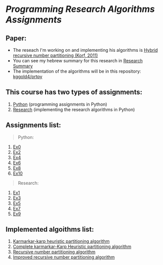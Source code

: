 # <i>Programming Research Algorithms Assignments</i>

## Paper:
* The reseach I'm working on and implementing his algorithms is [Hybrid recursive number partitioning (Korf, 2011)](http://citeseerx.ist.psu.edu/viewdoc/download?rep=rep1&type=pdf&doi=10.1.1.208.2132)
* You can see my hebrew summary for this research in [Research Summary](https://github.com/kggold4/programming-research-algorithms-assignments/blob/main/Research/Ex1/%D7%A1%D7%99%D7%9B%D7%95%D7%9D%20%D7%9E%D7%90%D7%9E%D7%A8.pdf)
* The implementation of the algorithms will be in this repository: [kggold4/prtpy](https://github.com/kggold4/prtpy)

## This course has two types of assignments:
1. [Python](Python) (programming assignments in Python)
2. [Research](Research) (implementing the research algorithms in Python)

## Assignments list:
> Python:

1. [Ex0](Python/Ex0)
2. [Ex2](Python/Ex2)
3. [Ex4](Python/Ex4)
4. [Ex6](Python/Ex6)
5. [Ex8](Python/Ex8)
6. [Ex10](Python/Ex10)

> Research:
1. [Ex1](Research/Ex1)
2. [Ex3](Research/Ex3)
3. [Ex5](Research/Ex5)
4. [Ex7](Research/Ex7)
5. [Ex9](Research/Ex9)

## Implemented algoithms list:
1. [Karmarkar-karp heuristic partitioning algorithm](https://github.com/kggold4/prtpy/blob/main/prtpy/partitioning/kk.py)
2. [Complete karmarkar-Karp Heuristic partitioning algorithm](https://github.com/kggold4/prtpy/blob/main/prtpy/partitioning/ckk.py)
3. [Recursive number partitioning algorithm](https://github.com/kggold4/prtpy/blob/main/prtpy/partitioning/rnp.py)
4. [Improved recursive number partitioning algorithm](https://github.com/kggold4/prtpy/blob/main/prtpy/partitioning/irnp.py)
